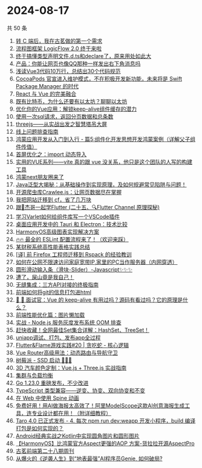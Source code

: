 # 2024-08-17

共 50 条

<!-- BEGIN JUEJIN -->
<!-- 最后更新时间 2024-08-17 00:18:32 +0800 -->
1. [转 C 端后，我在古茗做的第一个需求](https://juejin.cn/post/7402467942027296780)
1. [流程图框架 LogicFlow 2.0 终于来啦](https://juejin.cn/post/7402987272504623156)
1. [终于搞懂类型声明文件.d.ts和declare了，原来用处如此大](https://juejin.cn/post/7402891257196691468)
1. [产品：你能让网页也像QQ那种一样发出右下角消息吗](https://juejin.cn/post/7402781955077095474)
1. [浅读Vue3代码10万行，总结出30个代码规范](https://juejin.cn/post/7402811750771851275)
1. [CocoaPods 官宣进入维护模式，不在积极开发新功能，未来将是 Swift Package Manager 的时代](https://juejin.cn/post/7402832701668507675)
1. [React 与 Vue 的完美融合](https://juejin.cn/post/7402968643951673371)
1. [既有比特币，为什么还要有以太坊？聊聊以太坊](https://juejin.cn/post/7401070436242096169)
1. [优化你的Vue应用：解锁keep-alive组件缓存的潜力](https://juejin.cn/post/7402811318817177651)
1. [使用一次sql请求，返回分页数据和总条数](https://juejin.cn/post/7402181597825794088)
1. [threejs——从实战出发之智慧塔吊大屏](https://juejin.cn/post/7402912295166607399)
1. [线上问题排查指南](https://juejin.cn/post/7402458172173271076)
1. [鸿蒙应用开发从入门到入行 - 篇5:组件化开发思想开发鸿蒙案例（详解父子组件传值）](https://juejin.cn/post/7402451138124103721)
1. [首屏优化之：import 动态导入](https://juejin.cn/post/7400332893158391819)
1. [实用的VUE系列——vite 真的跟 vue 没关系，他只是这个团队的人写的构建工具](https://juejin.cn/post/7402915897906249743)
1. [鸿蒙next朋友圈来了](https://juejin.cn/post/7402170596690165775)
1. [Java泛型大揭秘：从基础操作到实现原理，及如何规避常见陷阱与问题！](https://juejin.cn/post/7402076531294470144)
1. [开源爬虫库Crawlee.js：让网页数据尽在掌握](https://juejin.cn/post/7402977951597314057)
1. [我把网站迁移到 cf，省了几万块](https://juejin.cn/post/7402826974140530751)
1. [跟🤡杰哥一起学Flutter (二十五、🔍Flutter Channel 原理探秘)](https://juejin.cn/post/7403163989632352292)
1. [学习Varlet如何给组件库写一个VSCode插件](https://juejin.cn/post/7402922513889116212)
1. [桌面应用开发中的 Tauri 和 Electron：技术比较](https://juejin.cn/post/7403267077651431464)
1. [HarmonyOS高级图表实现解决方案](https://juejin.cn/post/7403269327070609419)
1. [🔥🔥 最全的 ESLint 配置流程来了！（欢迎来踩）](https://juejin.cn/post/7402572475719827475)
1. [某财税系统高性能表格实践总结](https://juejin.cn/post/7402811750770769931)
1. [[译] 前 Firefox 工程师迁移到 Rspack 的经验教训](https://juejin.cn/post/7402554147276980224)
1. [如何在公网不限速访问家庭宽带IP,家里的PC当作服务器（内网穿透）](https://juejin.cn/post/7402529896689713186)
1. [圆形滑动输入条（滑块-Slider）-Javascript✨✨✨](https://juejin.cn/post/7402431315786088482)
1. [遭了，屎山竟是我自己！](https://juejin.cn/post/7401053200949329935)
1. [无缝集成：三方API对接的终极指南](https://juejin.cn/post/7402547481224691750)
1. [前端如何将git的信息打包进html](https://juejin.cn/post/7403185402347634724)
1. [🧩 🧩 面试官：Vue 的 keep-alive 有用过吗？源码有看过吗？它的原理是什么？](https://juejin.cn/post/7402891257196806156)
1. [前端性能优化篇：图片懒加载](https://juejin.cn/post/7402862738815156265)
1. [实战 - Node.js 服务灰度发布系统 OOM 排查](https://juejin.cn/post/7401486225410883634)
1. [赶快收藏！全网最佳Set集合详解：HashSet、TreeSet！](https://juejin.cn/post/7403192588347654154)
1. [uniapp调试、打包、发布app全过程](https://juejin.cn/post/7402797060981063714)
1. [Flutter&Flame游戏实践#20 |  贪吃蛇 - 核心逻辑](https://juejin.cn/post/7402781955078176818)
1. [Vue Router高级用法：动态路由与导航守卫](https://juejin.cn/post/7402204174945255451)
1. [树莓派 - SSD 启动 🛫🛫🛫](https://juejin.cn/post/7401735715782590527)
1. [3D 汽车颜色定制：Vue.js + Three.js 实战指南](https://juejin.cn/post/7402926506543054859)
1. [集群与负载均衡](https://juejin.cn/post/7402456457394438181)
1. [Go 1.23.0 重磅发布，不少改进](https://juejin.cn/post/7402533996951126054)
1. [TypeScript 类型兼容——逆变、协变、双向协变和不变](https://juejin.cn/post/7402248021093007423)
1. [在 Web 中使用 Spine 动画](https://juejin.cn/post/7402229249677508658)
1. [免费好用！用AI做海报太高效了！阿里ModelScope这款AI创意海报生成工具，连专业设计都在用！（附详细教程）](https://juejin.cn/post/7401071892667269171)
1. [Taro 4.0 已正式发布 - 4. 每次 npm run dev:weapp 开发小程序，build 编译打包是如何实现的？](https://juejin.cn/post/7403193330271682612)
1. [Android经典实战之Kotlin中实现圆角图片和圆形图片](https://juejin.cn/post/7400236998634143754)
1. [【HarmonyOS】比鸿蒙官方Aspect更强的AOP 方案-货拉拉开源AspectPro](https://juejin.cn/post/7403261114762543154)
1. [古茗前端第二十八期周刊](https://juejin.cn/post/7402811750771949579)
1. [从爆火的《逆袭人生》到“地表最强”AI程序员Genie, 如何破局?](https://juejin.cn/post/7402533996952223782)
<!-- END JUEJIN -->